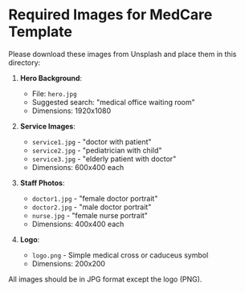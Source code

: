 # Required Images for MedCare Template

Please download these images from Unsplash and place them in this directory:

1. **Hero Background**:
   - File: `hero.jpg`
   - Suggested search: "medical office waiting room"
   - Dimensions: 1920x1080

2. **Service Images**:
   - `service1.jpg` - "doctor with patient"
   - `service2.jpg` - "pediatrician with child"
   - `service3.jpg` - "elderly patient with doctor"
   - Dimensions: 600x400 each

3. **Staff Photos**:
   - `doctor1.jpg` - "female doctor portrait"
   - `doctor2.jpg` - "male doctor portrait"
   - `nurse.jpg` - "female nurse portrait"
   - Dimensions: 400x400 each

4. **Logo**:
   - `logo.png` - Simple medical cross or caduceus symbol
   - Dimensions: 200x200

All images should be in JPG format except the logo (PNG).

